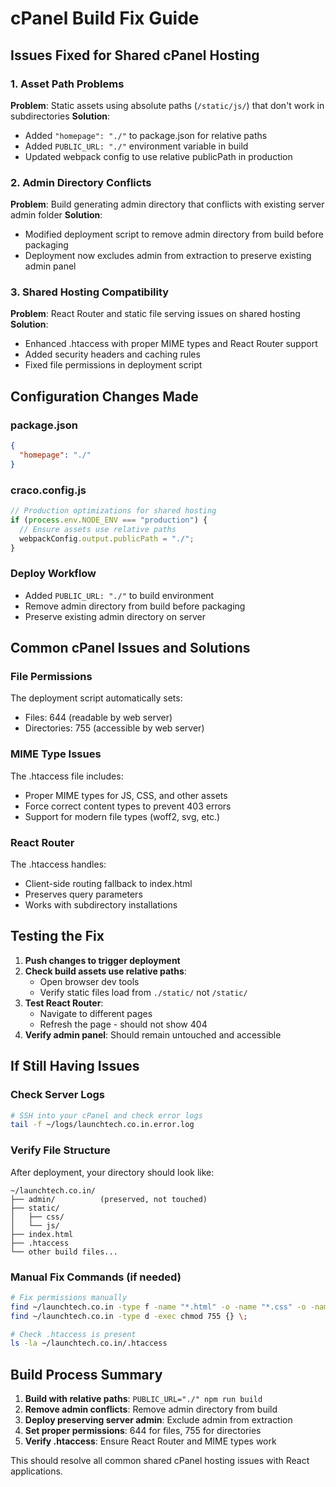 # cPanel Build Fix Guide

## Issues Fixed for Shared cPanel Hosting

### 1. Asset Path Problems

**Problem**: Static assets using absolute paths (`/static/js/`) that don't work in subdirectories
**Solution**:

- Added `"homepage": "./"` to package.json for relative paths
- Added `PUBLIC_URL: "./"` environment variable in build
- Updated webpack config to use relative publicPath in production

### 2. Admin Directory Conflicts

**Problem**: Build generating admin directory that conflicts with existing server admin folder
**Solution**:

- Modified deployment script to remove admin directory from build before packaging
- Deployment now excludes admin from extraction to preserve existing admin panel

### 3. Shared Hosting Compatibility

**Problem**: React Router and static file serving issues on shared hosting
**Solution**:

- Enhanced .htaccess with proper MIME types and React Router support
- Added security headers and caching rules
- Fixed file permissions in deployment script

## Configuration Changes Made

### package.json

```json
{
  "homepage": "./"
}
```

### craco.config.js

```javascript
// Production optimizations for shared hosting
if (process.env.NODE_ENV === "production") {
  // Ensure assets use relative paths
  webpackConfig.output.publicPath = "./";
}
```

### Deploy Workflow

- Added `PUBLIC_URL: "./"` to build environment
- Remove admin directory from build before packaging
- Preserve existing admin directory on server

## Common cPanel Issues and Solutions

### File Permissions

The deployment script automatically sets:

- Files: 644 (readable by web server)
- Directories: 755 (accessible by web server)

### MIME Type Issues

The .htaccess file includes:

- Proper MIME types for JS, CSS, and other assets
- Force correct content types to prevent 403 errors
- Support for modern file types (woff2, svg, etc.)

### React Router

The .htaccess handles:

- Client-side routing fallback to index.html
- Preserves query parameters
- Works with subdirectory installations

## Testing the Fix

1. **Push changes to trigger deployment**
2. **Check build assets use relative paths**:
   - Open browser dev tools
   - Verify static files load from `./static/` not `/static/`
3. **Test React Router**:
   - Navigate to different pages
   - Refresh the page - should not show 404
4. **Verify admin panel**: Should remain untouched and accessible

## If Still Having Issues

### Check Server Logs

```bash
# SSH into your cPanel and check error logs
tail -f ~/logs/launchtech.co.in.error.log
```

### Verify File Structure

After deployment, your directory should look like:

```
~/launchtech.co.in/
├── admin/          (preserved, not touched)
├── static/
│   ├── css/
│   └── js/
├── index.html
├── .htaccess
└── other build files...
```

### Manual Fix Commands (if needed)

```bash
# Fix permissions manually
find ~/launchtech.co.in -type f -name "*.html" -o -name "*.css" -o -name "*.js" -exec chmod 644 {} \;
find ~/launchtech.co.in -type d -exec chmod 755 {} \;

# Check .htaccess is present
ls -la ~/launchtech.co.in/.htaccess
```

## Build Process Summary

1. **Build with relative paths**: `PUBLIC_URL="./" npm run build`
2. **Remove admin conflicts**: Remove admin directory from build
3. **Deploy preserving server admin**: Exclude admin from extraction
4. **Set proper permissions**: 644 for files, 755 for directories
5. **Verify .htaccess**: Ensure React Router and MIME types work

This should resolve all common shared cPanel hosting issues with React applications.
